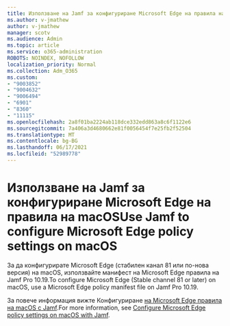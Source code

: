 ```yaml
---
title: Използване на Jamf за конфигуриране Microsoft Edge на правила на macOS
ms.author: v-jmathew
author: v-jmathew
manager: scotv
ms.audience: Admin
ms.topic: article
ms.service: o365-administration
ROBOTS: NOINDEX, NOFOLLOW
localization_priority: Normal
ms.collection: Adm_O365
ms.custom:
- "9003852"
- "9004632"
- "9006494"
- "6901"
- "8360"
- "11115"
ms.openlocfilehash: 2a8f01ba2224ab118dce332edd863a8c6f1122e6
ms.sourcegitcommit: 7a406a3d4680662e81f0056454f7e25fb2f52504
ms.translationtype: MT
ms.contentlocale: bg-BG
ms.lasthandoff: 06/17/2021
ms.locfileid: "52989778"
---
```

# <a name="use-jamf-to-configure-microsoft-edge-policy-settings-on-macos"></a><span data-ttu-id="0a2ef-102">Използване на Jamf за конфигуриране Microsoft Edge на правила на macOS</span><span class="sxs-lookup"><span data-stu-id="0a2ef-102">Use Jamf to configure Microsoft Edge policy settings on macOS</span></span>

<span data-ttu-id="0a2ef-103">За да конфигурирате Microsoft Edge (стабилен канал 81 или по-нова версия) на macOS, използвайте манифест на Microsoft Edge правила на Jamf Pro 10.19.</span><span class="sxs-lookup"><span data-stu-id="0a2ef-103">To configure Microsoft Edge (Stable channel 81 or later) on macOS, use a Microsoft Edge policy manifest file on Jamf Pro 10.19.</span></span>

<span data-ttu-id="0a2ef-104">За повече информация вижте Конфигуриране [на Microsoft Edge правила на macOS с Jamf](https://go.microsoft.com/fwlink/?linkid=2134761).</span><span class="sxs-lookup"><span data-stu-id="0a2ef-104">For more information, see [Configure Microsoft Edge policy settings on macOS with Jamf](https://go.microsoft.com/fwlink/?linkid=2134761).</span></span>
